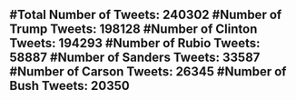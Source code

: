 #Total Number of Tweets: 240302 
#Number of Trump Tweets: 198128
#Number of Clinton Tweets: 194293
#Number of Rubio Tweets: 58887
#Number of Sanders Tweets: 33587
#Number of Carson Tweets: 26345
#Number of Bush Tweets: 20350
---
